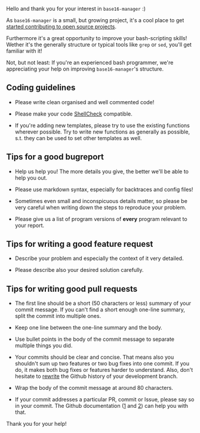 Hello and thank you for your interest in `base16-manager` :)

As `base16-manager` is a small, but growing project, it's a cool place to get [started contributing to open source projects](https://opensource.guide/how-to-contribute/).

Furthermore it's a great opportunity to improve your bash-scripting skills! Wether it's the generally structure or typical tools like `grep` or `sed`, you'll get familiar with it!

Not, but not least: If you're an experienced bash programmer, we're appreciating your help on improving `base16-manager`'s structure.


Coding guidelines
-------------------------------

* Please write clean organised and well commented code!

* Please make your code [ShellCheck](https://www.shellcheck.net/) compatible.

* If you're adding new templates, please try to use the existing functions wherever possible. Try to write new functions as generally as possible, s.t. they can be used to set other templates as well.



Tips for a good bugreport
-------------------------------

* Help us help you! The more details you give, the better we\'ll be able to
  help you out.

* Please use markdown syntax, especially for backtraces and config files!

* Sometimes even small and inconspicuous details matter, so please be very
  careful when writing down the steps to reproduce your problem.

* Please give us a list of program versions of **every** program relevant to
  your report.



Tips for writing a good feature request
---------------------------------------

* Describe your problem and especially the context of it very detailed. 

* Please describe also your desired solution carefully. 


Tips for writing good pull requests
---------------------------------------

* The first line should be a short (50 characters or less) summary of your
  commit message. If you can't find a short enough one-line summary, split the
  commit into multiple ones.

* Keep one line between the one-line summary and the body.

* Use bullet points in the body of the commit message to separate multiple
  things you did.

* Your commits should be clear and concise. That means also you shouldn't sum up
  two features or two bug fixes into one commit. If you do, it makes both bug
  fixes or features harder to understand. Also, don't hesitate to
  [rewrite](https://git-scm.com/book/en/v2/Git-Tools-Rewriting-History) the
  Github history of your development branch.

* Wrap the body of the commit message at around 80 characters.

* If your commit addresses a particular PR, commit or Issue, please say so in
  your commit. The Github documentation
  ([1](https://help.github.com/articles/autolinked-references-and-urls/)
  and [2](https://help.github.com/articles/closing-issues-via-commit-messages/))
  can help you with that.


Thank you for your help!

